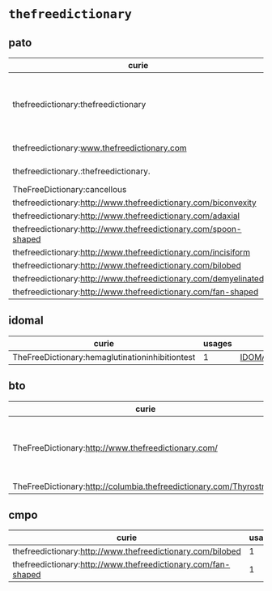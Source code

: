 # `thefreedictionary`

## pato

| curie                                                           |   usages | nodes                                                                                                                                                                                                                                                                                                                |
|-----------------------------------------------------------------|----------|----------------------------------------------------------------------------------------------------------------------------------------------------------------------------------------------------------------------------------------------------------------------------------------------------------------------|
| thefreedictionary:thefreedictionary                             |        9 | [PATO:0000185](http://purl.obolibrary.org/obo/PATO_0000185), [PATO:0000463](http://purl.obolibrary.org/obo/PATO_0000463), [PATO:0000464](http://purl.obolibrary.org/obo/PATO_0000464), [PATO:0001597](http://purl.obolibrary.org/obo/PATO_0001597), [PATO:0001909](http://purl.obolibrary.org/obo/PATO_0001909), ... |
| thefreedictionary:www.thefreedictionary.com                     |        2 | [PATO:0002341](http://purl.obolibrary.org/obo/PATO_0002341), [PATO:0002343](http://purl.obolibrary.org/obo/PATO_0002343)                                                                                                                                                                                             |
| thefreedictionary.:thefreedictionary.                           |        2 | [PATO:0000462](http://purl.obolibrary.org/obo/PATO_0000462), [PATO:0002165](http://purl.obolibrary.org/obo/PATO_0002165)                                                                                                                                                                                             |
| TheFreeDictionary:cancellous                                    |        1 | [PATO:0002519](http://purl.obolibrary.org/obo/PATO_0002519)                                                                                                                                                                                                                                                          |
| thefreedictionary:http://www.thefreedictionary.com/biconvexity  |        1 | [PATO:0002040](http://purl.obolibrary.org/obo/PATO_0002040)                                                                                                                                                                                                                                                          |
| thefreedictionary:http://www.thefreedictionary.com/adaxial      |        1 | [PATO:0002047](http://purl.obolibrary.org/obo/PATO_0002047)                                                                                                                                                                                                                                                          |
| thefreedictionary:http://www.thefreedictionary.com/spoon-shaped |        1 | [PATO:0002208](http://purl.obolibrary.org/obo/PATO_0002208)                                                                                                                                                                                                                                                          |
| thefreedictionary:http://www.thefreedictionary.com/incisiform   |        1 | [PATO:0002209](http://purl.obolibrary.org/obo/PATO_0002209)                                                                                                                                                                                                                                                          |
| thefreedictionary:http://www.thefreedictionary.com/bilobed      |        1 | [PATO:0002214](http://purl.obolibrary.org/obo/PATO_0002214)                                                                                                                                                                                                                                                          |
| thefreedictionary:http://www.thefreedictionary.com/demyelinated |        1 | [PATO:0002218](http://purl.obolibrary.org/obo/PATO_0002218)                                                                                                                                                                                                                                                          |
| thefreedictionary:http://www.thefreedictionary.com/fan-shaped   |        1 | [PATO:0002219](http://purl.obolibrary.org/obo/PATO_0002219)                                                                                                                                                                                                                                                          |

## idomal

| curie                                           |   usages | nodes                                                           |
|-------------------------------------------------|----------|-----------------------------------------------------------------|
| TheFreeDictionary:hemaglutinationinhibitiontest |        1 | [IDOMAL:0000557](http://purl.obolibrary.org/obo/IDOMAL_0000557) |

## bto

| curie                                                               |   usages | nodes                                                                                                                                                                                                                                                                                                      |
|---------------------------------------------------------------------|----------|------------------------------------------------------------------------------------------------------------------------------------------------------------------------------------------------------------------------------------------------------------------------------------------------------------|
| TheFreeDictionary:http://www.thefreedictionary.com/                 |        6 | [BTO:0002406](http://purl.obolibrary.org/obo/BTO_0002406), [BTO:0002420](http://purl.obolibrary.org/obo/BTO_0002420), [BTO:0002421](http://purl.obolibrary.org/obo/BTO_0002421), [BTO:0002743](http://purl.obolibrary.org/obo/BTO_0002743), [BTO:0002774](http://purl.obolibrary.org/obo/BTO_0002774), ... |
| TheFreeDictionary:http://columbia.thefreedictionary.com/Thyrostraca |        1 | [BTO:0002738](http://purl.obolibrary.org/obo/BTO_0002738)                                                                                                                                                                                                                                                  |

## cmpo

| curie                                                         |   usages | nodes                                                       |
|---------------------------------------------------------------|----------|-------------------------------------------------------------|
| thefreedictionary:http://www.thefreedictionary.com/bilobed    |        1 | [PATO:0002214](http://purl.obolibrary.org/obo/PATO_0002214) |
| thefreedictionary:http://www.thefreedictionary.com/fan-shaped |        1 | [PATO:0002219](http://purl.obolibrary.org/obo/PATO_0002219) |

